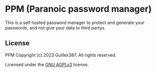 # PPM (Paranoic password manager)

This is a self hosted password manager to protect and generate your passwords,
and not give your data to third partys.

## License

PPM Copyright (c) 2023 Guillex387. All rights reserved.

Licensed under the [GNU AGPLv3](/LICENSE) license.
